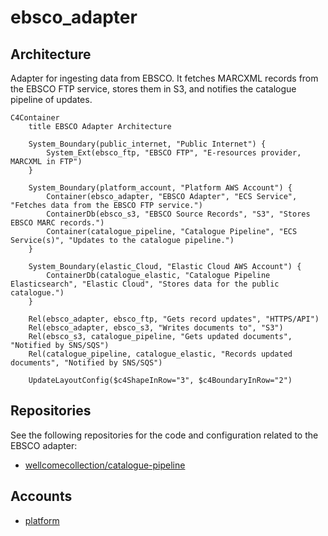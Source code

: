 # ebsco_adapter

## Architecture

Adapter for ingesting data from EBSCO. It fetches MARCXML records from the EBSCO FTP service, stores them in S3, and notifies the catalogue pipeline of updates.

```mermaid
C4Container
    title EBSCO Adapter Architecture

    System_Boundary(public_internet, "Public Internet") {
        System_Ext(ebsco_ftp, "EBSCO FTP", "E-resources provider, MARCXML in FTP")
    }

    System_Boundary(platform_account, "Platform AWS Account") {
        Container(ebsco_adapter, "EBSCO Adapter", "ECS Service", "Fetches data from the EBSCO FTP service.")
        ContainerDb(ebsco_s3, "EBSCO Source Records", "S3", "Stores EBSCO MARC records.")
        Container(catalogue_pipeline, "Catalogue Pipeline", "ECS Service(s)", "Updates to the catalogue pipeline.")
    }

    System_Boundary(elastic_Cloud, "Elastic Cloud AWS Account") {
        ContainerDb(catalogue_elastic, "Catalogue Pipeline Elasticsearch", "Elastic Cloud", "Stores data for the public catalogue.")
    }

    Rel(ebsco_adapter, ebsco_ftp, "Gets record updates", "HTTPS/API")
    Rel(ebsco_adapter, ebsco_s3, "Writes documents to", "S3")
    Rel(ebsco_s3, catalogue_pipeline, "Gets updated documents", "Notified by SNS/SQS")
    Rel(catalogue_pipeline, catalogue_elastic, "Records updated documents", "Notified by SNS/SQS")

    UpdateLayoutConfig($c4ShapeInRow="3", $c4BoundaryInRow="2")
```

## Repositories

See the following repositories for the code and configuration related to the EBSCO adapter:

- [wellcomecollection/catalogue-pipeline](https://github.com/wellcomecollection/catalogue-pipeline/tree/main/ebsco_adapter)

## Accounts

- [platform](../../aws_accounts.md#platform)